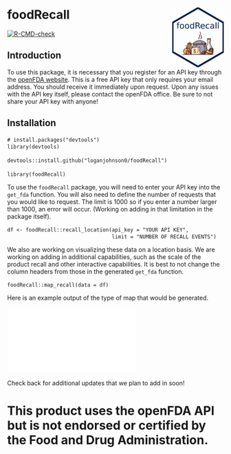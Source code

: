 # foodRecall <a href="https://loganjohnson0.github.io/foodRecall/"><img src="man/figures/hex-foodRecall.png" align="right" height="139" /></a>

  <!-- badges: start -->
  [![R-CMD-check](https://github.com/loganjohnson0/foodRecall/actions/workflows/R-CMD-check.yaml/badge.svg)](https://github.com/loganjohnson0/foodRecall/actions/workflows/R-CMD-check.yaml)
  <!-- badges: end -->

## Introduction
To use this package, it is necessary that you register for an API key through the [openFDA website](https://open.fda.gov/apis/authentication/). This is a free API key that only requires your email address. You should receive it immediately upon request. Upon any issues with the API key itself, please contact the openFDA office. Be sure to not share your API key with anyone!

## Installation

```{r}
# install.packages("devtools")
library(devtools)

devtools::install.github("loganjohnson0/foodRecall")

library(foodRecall)
```

To use the `foodRecall` package, you will need to enter your API key into the `get_fda` function. You will also need to define the number of requests that you would like to request. The limit is 1000 so if you enter a number larger than 1000, an error will occur. (Working on adding in that limitation in the package itself). 

```{r}
df <- foodRecall::recall_location(api_key = "YOUR API KEY", 
                                  limit = "NUMBER OF RECALL EVENTS")
```

We also are working on visualizing these data on a location basis. We are working on adding in additional capabilities, such as the scale of the product recall and other interactive capabilities. It is best to not change the column headers from those in the generated `get_fda` function.

```{r}
foodRecall::map_recall(data = df)
```
Here is an example output of the type of map that would be generated.

![Rplot.pdf](Rplot.pdf)


Check back for additional updates that we plan to add in soon!

# This product uses the openFDA API but is not endorsed or certified by the Food and Drug Administration.

